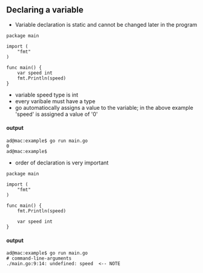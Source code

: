 ## Declaring a variable

- Variable declaration is static and cannot be changed later in the program

```
package main

import (
	"fmt"
)

func main() {
    var speed int
	fmt.Println(speed)
}
```
- variable speed type is int
- every varibale must have a type
- go automatiocally assigns a value to the variable; in the above example 'speed' is assigned a value of '0'

#### output
```
ad@mac:example$ go run main.go
0
ad@mac:example$
``` 
- order of declaration is very important

```
package main

import (
	"fmt"
)

func main() {
	fmt.Println(speed)

    var speed int
}
```

#### output
```
ad@mac:example$ go run main.go
# command-line-arguments
./main.go:9:14: undefined: speed  <-- NOTE
```


